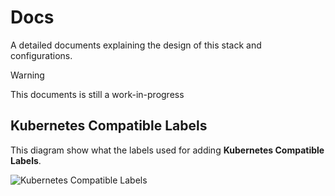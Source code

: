 # Docs
A detailed documents explaining the design of this stack and configurations.

> [!WARNING]
> This documents is still a work-in-progress

## Kubernetes Compatible Labels

This diagram show what the labels used for adding **Kubernetes Compatible Labels**.

<picture>
  <source media="(prefers-color-scheme: dark)" srcset="https://github.com/YouMightNotNeedKubernetes/prometheus/assets/4363857/0939b290-3d74-42a3-8807-3beed504614a">
  <source media="(prefers-color-scheme: light)" srcset="https://github.com/YouMightNotNeedKubernetes/prometheus/assets/4363857/0ec926bc-457e-450b-901a-76d651d4e7bf">
  <img alt="Kubernetes Compatible Labels" src="https://github.com/YouMightNotNeedKubernetes/prometheus/assets/4363857/0ec926bc-457e-450b-901a-76d651d4e7bf">
</picture>
